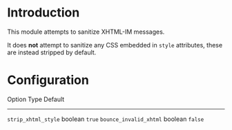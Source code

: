 Introduction
============

This module attempts to sanitize XHTML-IM messages.

It does **not** attempt to sanitize any CSS embedded in `style`
attributes, these are instead stripped by default.

Configuration
=============

  Option                   Type      Default
  ------------------------ --------- ---------
  `strip_xhtml_style`      boolean   `true`
  `bounce_invalid_xhtml`   boolean   `false`
